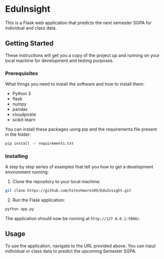 

# EduInsight

This is a Flask web application that predicts the next semester SGPA for individual and class data.

## Getting Started

These instructions will get you a copy of the project up and running on your local machine for development and testing purposes.

### Prerequisites

What things you need to install the software and how to install them:

- Python 3
- flask
- numpy
- pandas
- cloudpickle
- scikit-learn

You can install these packages using pip and the requirements file present in the folder:

```bash
pip install -r requirements.txt
```
### Installing

A step by step series of examples that tell you how to get a development environment running:

1.  Clone the repository to your local machine:
```bash
git clone https://github.com/hiteshmore109/EduInsight.git
```
2. Run the Flask application:
```bash
python app.py
```
The application should now be running at `http://127.0.0.1:5000/`.
## Usage

To use the application, navigate to the URL provided above. You can input individual or class data to predict the upcoming Semester SGPA.
